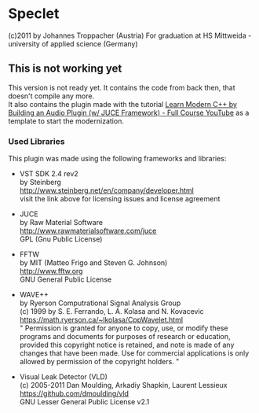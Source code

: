 # Speclet

(c)2011 by Johannes Troppacher (Austria)
For graduation at HS Mittweida - university of applied science (Germany)

## This is not working yet

This version is not ready yet. 
It contains the code from back then, that doesn't compile any more.   
It also contains the plugin made with the tutorial [Learn Modern C++ by Building an Audio Plugin (w/ JUCE Framework) - Full Course YouTube](https://www.youtube.com/watch?v=i_Iq4_Kd7Rc&list=PLi4rQ_T_X31Gd4pyUbvPltTVSyw8v_yYT&index=5&t=1051s)
as a template to start the modernization.
### Used Libraries

This plugin was made using the following frameworks and libraries:

- VST SDK 2.4 rev2   
by Steinberg   
http://www.steinberg.net/en/company/developer.html   
visit the link above for licensing issues and license agreement

- JUCE    
by Raw Material Software   
http://www.rawmaterialsoftware.com/juce   
GPL (Gnu Public License)

- FFTW   
by MIT (Matteo Frigo and Steven G. Johnson)   
http://www.fftw.org   
GNU General Public License

- WAVE++   
by Ryerson Computrational Signal Analysis Group   
(c) 1999 by S. E. Ferrando, L. A. Kolasa and N. Kovacevic   
https://math.ryerson.ca/~lkolasa/CppWavelet.html   
"
Permission is granted for anyone to copy, use, or modify these
programs and documents for purposes of research or education,
provided this copyright notice is retained, and note is made of
any changes that have been made.  Use for commercial applications is only
allowed by permission of the copyright holders.
"

- Visual Leak Detector (VLD)   
(c) 2005-2011 Dan Moulding, Arkadiy Shapkin, Laurent Lessieux   
https://github.com/dmoulding/vld   
GNU Lesser General Public License v2.1